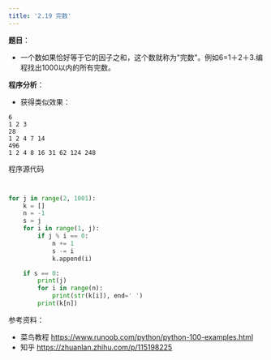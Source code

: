 ```yaml
---
title: '2.19 完数'
---
```


**题目**：
- 一个数如果恰好等于它的因子之和，这个数就称为"完数"。例如6=1＋2＋3.编程找出1000以内的所有完数。

**程序分析**：



* 获得类似效果：
```
6
1 2 3
28
1 2 4 7 14
496
1 2 4 8 16 31 62 124 248
```


程序源代码
```python


for j in range(2, 1001):
    k = []
    n = -1
    s = j
    for i in range(1, j):
        if j % i == 0:
            n += 1
            s -= i
            k.append(i)

    if s == 0:
        print(j)
        for i in range(n):
            print(str(k[i]), end=' ')
        print(k[n])
```



参考资料：
* 菜鸟教程 https://www.runoob.com/python/python-100-examples.html
* 知乎 https://zhuanlan.zhihu.com/p/115198225